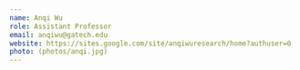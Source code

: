```yaml
---
name: Anqi Wu
role: Assistant Professor
email: anqiwu@gatech.edu
website: https://sites.google.com/site/anqiwuresearch/home?authuser=0
photo: (photos/anqi.jpg)
---
```


